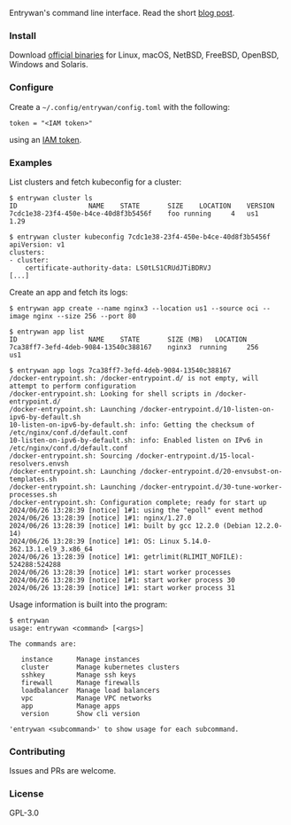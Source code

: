 Entrywan's command line interface.  Read the short [blog post](https://www.entrywan.com/blog/2024-06-26-cli-released).

### Install

Download [official binaries](https://github.com/entrywan/cli/releases/latest) for Linux,
macOS, NetBSD, FreeBSD, OpenBSD, Windows and Solaris.

### Configure

Create a `~/.config/entrywan/config.toml` with the following:

```
token = "<IAM token>"
```

using an [IAM token](https://entrywan.com/docs#iam).

### Examples

List clusters and fetch kubeconfig for a cluster:

```
$ entrywan cluster ls
ID					NAME	STATE		SIZE	LOCATION	VERSION
7cdc1e38-23f4-450e-b4ce-40d8f3b5456f	foo	running		4	us1		1.29

$ entrywan cluster kubeconfig 7cdc1e38-23f4-450e-b4ce-40d8f3b5456f
apiVersion: v1
clusters:
- cluster:
    certificate-authority-data: LS0tLS1CRUdJTiBDRVJ
[...]
```

Create an app and fetch its logs:


```
$ entrywan app create --name nginx3 --location us1 --source oci --image nginx --size 256 --port 80

$ entrywan app list
ID					NAME	STATE		SIZE (MB)	LOCATION
7ca38ff7-3efd-4deb-9084-13540c388167	nginx3	running		256		us1

$ entrywan app logs 7ca38ff7-3efd-4deb-9084-13540c388167
/docker-entrypoint.sh: /docker-entrypoint.d/ is not empty, will attempt to perform configuration
/docker-entrypoint.sh: Looking for shell scripts in /docker-entrypoint.d/
/docker-entrypoint.sh: Launching /docker-entrypoint.d/10-listen-on-ipv6-by-default.sh
10-listen-on-ipv6-by-default.sh: info: Getting the checksum of /etc/nginx/conf.d/default.conf
10-listen-on-ipv6-by-default.sh: info: Enabled listen on IPv6 in /etc/nginx/conf.d/default.conf
/docker-entrypoint.sh: Sourcing /docker-entrypoint.d/15-local-resolvers.envsh
/docker-entrypoint.sh: Launching /docker-entrypoint.d/20-envsubst-on-templates.sh
/docker-entrypoint.sh: Launching /docker-entrypoint.d/30-tune-worker-processes.sh
/docker-entrypoint.sh: Configuration complete; ready for start up
2024/06/26 13:28:39 [notice] 1#1: using the "epoll" event method
2024/06/26 13:28:39 [notice] 1#1: nginx/1.27.0
2024/06/26 13:28:39 [notice] 1#1: built by gcc 12.2.0 (Debian 12.2.0-14) 
2024/06/26 13:28:39 [notice] 1#1: OS: Linux 5.14.0-362.13.1.el9_3.x86_64
2024/06/26 13:28:39 [notice] 1#1: getrlimit(RLIMIT_NOFILE): 524288:524288
2024/06/26 13:28:39 [notice] 1#1: start worker processes
2024/06/26 13:28:39 [notice] 1#1: start worker process 30
2024/06/26 13:28:39 [notice] 1#1: start worker process 31
```

Usage information is built into the program:

```
$ entrywan
usage: entrywan <command> [<args>]

The commands are:

   instance      Manage instances
   cluster       Manage kubernetes clusters
   sshkey        Manage ssh keys
   firewall      Manage firewalls
   loadbalancer  Manage load balancers
   vpc           Manage VPC networks
   app           Manage apps
   version       Show cli version

'entrywan <subcommand>' to show usage for each subcommand.
```

### Contributing

Issues and PRs are welcome.

### License

GPL-3.0
